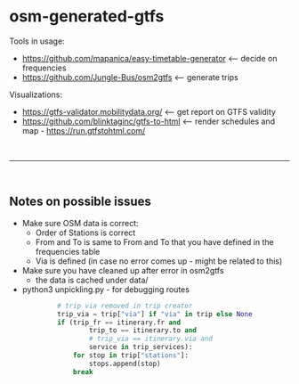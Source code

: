 # osm-generated-gtfs

Tools in usage:

- https://github.com/mapanica/easy-timetable-generator  <-- decide on frequencies
- https://github.com/Jungle-Bus/osm2gtfs   <-- generate trips


Visualizations:
- https://gtfs-validator.mobilitydata.org/ <-- get report on GTFS validity
- https://github.com/blinktaginc/gtfs-to-html <-- render schedules and map - https://run.gtfstohtml.com/

<br><hr><br>


## Notes on possible issues

- Make sure OSM data is correct:
    - Order of Stations is correct 
    - From and To is same to From and To that you have defined in the frequencies table
    - Via is defined (in case no error comes up - might be related to this)
- Make sure you have cleaned up after error in osm2gtfs
    - the data is cached under data/
-  python3 unpickling.py - for debugging routes


```python
            # trip via removed in trip creator
            trip_via = trip["via"] if "via" in trip else None
            if (trip_fr == itinerary.fr and
                    trip_to == itinerary.to and
                    # trip_via == itinerary.via and
                    service in trip_services):
                for stop in trip["stations"]:
                    stops.append(stop)
                break
```